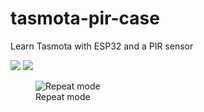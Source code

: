 # tasmota-pir-case
Learn Tasmota with ESP32 and a PIR sensor


<img src="https://lastminuteengineers.com/wp-content/uploads/arduino/PIR-Sensor-Retriggering-Repeat-Mode-Jumper-Setting.png">


<img src="https://lastminuteengineers.com/wp-content/uploads/arduino/PIR-Sensor-Non-Retriggering-No-Repeat-Mode-Jumper-Setting.png">

<figure class="image"><img src="https://lastminuteengineers.com/wp-content/uploads/arduino/PIR-Sensor-Retriggering-Repeat-Mode-Jumper-Setting.png" alt="Repeat mode"><figcaption>Repeat mode</figcaption></figure>
